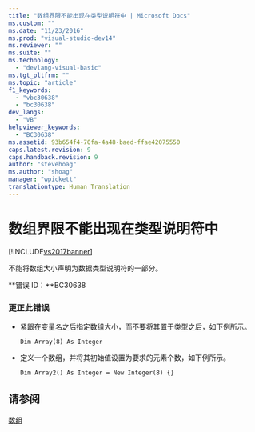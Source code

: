 ```yaml
---
title: "数组界限不能出现在类型说明符中 | Microsoft Docs"
ms.custom: ""
ms.date: "11/23/2016"
ms.prod: "visual-studio-dev14"
ms.reviewer: ""
ms.suite: ""
ms.technology: 
  - "devlang-visual-basic"
ms.tgt_pltfrm: ""
ms.topic: "article"
f1_keywords: 
  - "vbc30638"
  - "bc30638"
dev_langs: 
  - "VB"
helpviewer_keywords: 
  - "BC30638"
ms.assetid: 93b654f4-70fa-4a48-baed-ffae42075550
caps.latest.revision: 9
caps.handback.revision: 9
author: "stevehoag"
ms.author: "shoag"
manager: "wpickett"
translationtype: Human Translation
---
```

# 数组界限不能出现在类型说明符中
[!INCLUDE[vs2017banner](../../../csharp/includes/vs2017banner.md)]

不能将数组大小声明为数据类型说明符的一部分。  
  
 **错误 ID：**BC30638  
  
### 更正此错误  
  
-   紧跟在变量名之后指定数组大小，而不要将其置于类型之后，如下例所示。  
  
    ```  
    Dim Array(8) As Integer   
    ```  
  
-   定义一个数组，并将其初始值设置为要求的元素个数，如下例所示。  
  
    ```  
    Dim Array2() As Integer = New Integer(8) {}  
    ```  
  
## 请参阅  
 [数组](../../../visual-basic/programming-guide/language-features/arrays/index.md)